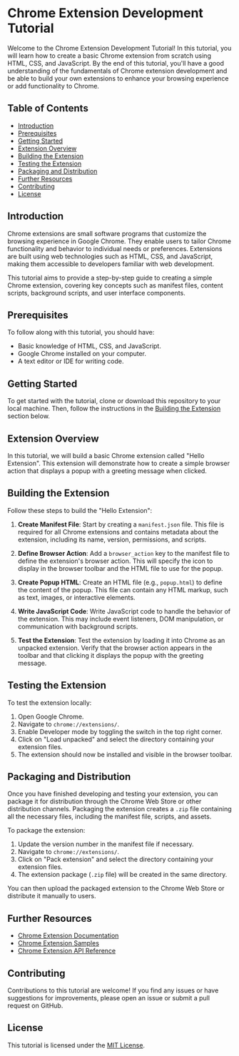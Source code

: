 # Chrome Extension Development Tutorial

Welcome to the Chrome Extension Development Tutorial! In this tutorial, you will learn how to create a basic Chrome extension from scratch using HTML, CSS, and JavaScript. By the end of this tutorial, you'll have a good understanding of the fundamentals of Chrome extension development and be able to build your own extensions to enhance your browsing experience or add functionality to Chrome.

## Table of Contents

- [Introduction](#introduction)
- [Prerequisites](#prerequisites)
- [Getting Started](#getting-started)
- [Extension Overview](#extension-overview)
- [Building the Extension](#building-the-extension)
- [Testing the Extension](#testing-the-extension)
- [Packaging and Distribution](#packaging-and-distribution)
- [Further Resources](#further-resources)
- [Contributing](#contributing)
- [License](#license)

## Introduction

Chrome extensions are small software programs that customize the browsing experience in Google Chrome. They enable users to tailor Chrome functionality and behavior to individual needs or preferences. Extensions are built using web technologies such as HTML, CSS, and JavaScript, making them accessible to developers familiar with web development.

This tutorial aims to provide a step-by-step guide to creating a simple Chrome extension, covering key concepts such as manifest files, content scripts, background scripts, and user interface components.

## Prerequisites

To follow along with this tutorial, you should have:

- Basic knowledge of HTML, CSS, and JavaScript.
- Google Chrome installed on your computer.
- A text editor or IDE for writing code.

## Getting Started

To get started with the tutorial, clone or download this repository to your local machine. Then, follow the instructions in the [Building the Extension](#building-the-extension) section below.

## Extension Overview

In this tutorial, we will build a basic Chrome extension called "Hello Extension". This extension will demonstrate how to create a simple browser action that displays a popup with a greeting message when clicked.

## Building the Extension

Follow these steps to build the "Hello Extension":

1. **Create Manifest File**: Start by creating a `manifest.json` file. This file is required for all Chrome extensions and contains metadata about the extension, including its name, version, permissions, and scripts.

2. **Define Browser Action**: Add a `browser_action` key to the manifest file to define the extension's browser action. This will specify the icon to display in the browser toolbar and the HTML file to use for the popup.

3. **Create Popup HTML**: Create an HTML file (e.g., `popup.html`) to define the content of the popup. This file can contain any HTML markup, such as text, images, or interactive elements.

4. **Write JavaScript Code**: Write JavaScript code to handle the behavior of the extension. This may include event listeners, DOM manipulation, or communication with background scripts.

5. **Test the Extension**: Test the extension by loading it into Chrome as an unpacked extension. Verify that the browser action appears in the toolbar and that clicking it displays the popup with the greeting message.

## Testing the Extension

To test the extension locally:

1. Open Google Chrome.
2. Navigate to `chrome://extensions/`.
3. Enable Developer mode by toggling the switch in the top right corner.
4. Click on "Load unpacked" and select the directory containing your extension files.
5. The extension should now be installed and visible in the browser toolbar.

## Packaging and Distribution

Once you have finished developing and testing your extension, you can package it for distribution through the Chrome Web Store or other distribution channels. Packaging the extension creates a `.zip` file containing all the necessary files, including the manifest file, scripts, and assets.

To package the extension:

1. Update the version number in the manifest file if necessary.
2. Navigate to `chrome://extensions/`.
3. Click on "Pack extension" and select the directory containing your extension files.
4. The extension package (`.zip` file) will be created in the same directory.

You can then upload the packaged extension to the Chrome Web Store or distribute it manually to users.

## Further Resources

- [Chrome Extension Documentation](https://developer.chrome.com/docs/extensions/)
- [Chrome Extension Samples](https://developer.chrome.com/docs/extensions/samples/)
- [Chrome Extension API Reference](https://developer.chrome.com/docs/extensions/reference/)

## Contributing

Contributions to this tutorial are welcome! If you find any issues or have suggestions for improvements, please open an issue or submit a pull request on GitHub.

## License

This tutorial is licensed under the [MIT License](LICENSE).
